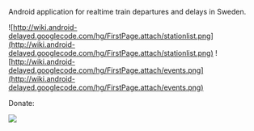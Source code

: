 Android application for realtime train departures and delays in Sweden.

![http://wiki.android-delayed.googlecode.com/hg/FirstPage.attach/stationlist.png](http://wiki.android-delayed.googlecode.com/hg/FirstPage.attach/stationlist.png)
![http://wiki.android-delayed.googlecode.com/hg/FirstPage.attach/events.png](http://wiki.android-delayed.googlecode.com/hg/FirstPage.attach/events.png)

Donate:

[![](https://www.paypalobjects.com/WEBSCR-640-20110401-1/en_US/i/btn/btn_donateCC_LG.gif)](https://www.paypal.com/cgi-bin/webscr?cmd=_donations&business=sopues%40gmail%2ecom&lc=SE&item_name=John%20B%c3%a4ckstrand&item_number=delayed&currency_code=SEK&bn=PP%2dDonationsBF%3abtn_donateCC_LG%2egif%3aNonHosted)